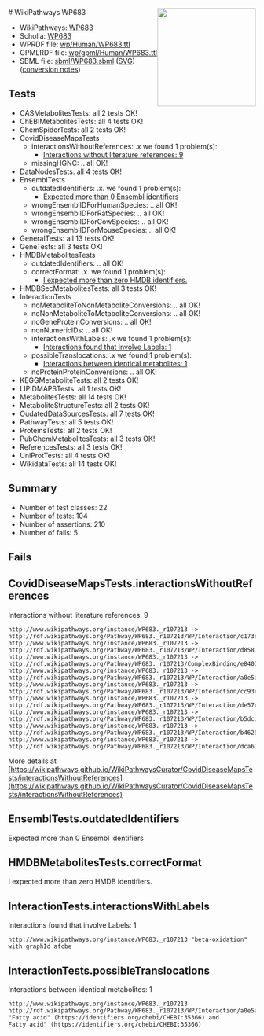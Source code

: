 <img style="float: right; width: 200px" src="../logo.png" />
# WikiPathways WP683

* WikiPathways: [WP683](https://identifiers.org/wikipathways:WP683)
* Scholia: [WP683](https://scholia.toolforge.org/wikipathways/WP683)
* WPRDF file: [wp/Human/WP683.ttl](../wp/Human/WP683.ttl)
* GPMLRDF file: [wp/gpml/Human/WP683.ttl](../wp/gpml/Human/WP683.ttl)
* SBML file: [sbml/WP683.sbml](../sbml/WP683.sbml) ([SVG](../sbml/WP683.svg)) ([conversion notes](../sbml/WP683.txt))

## Tests
* CASMetabolitesTests: all 2 tests OK!
* ChEBIMetabolitesTests: all 4 tests OK!
* ChemSpiderTests: all 2 tests OK!
* CovidDiseaseMapsTests
    * interactionsWithoutReferences: .x we found 1 problem(s):
        * [Interactions without literature references: 9](#2e295937)
    * missingHGNC: .. all OK!
* DataNodesTests: all 4 tests OK!
* EnsemblTests
    * outdatedIdentifiers: .x. we found 1 problem(s):
        * [Expected more than 0 Ensembl identifiers](#f44398b7)
    * wrongEnsemblIDForHumanSpecies: .. all OK!
    * wrongEnsemblIDForRatSpecies: .. all OK!
    * wrongEnsemblIDForCowSpecies: .. all OK!
    * wrongEnsemblIDForMouseSpecies: .. all OK!
* GeneralTests: all 13 tests OK!
* GeneTests: all 3 tests OK!
* HMDBMetabolitesTests
    * outdatedIdentifiers: .. all OK!
    * correctFormat: .x. we found 1 problem(s):
        * [I expected more than zero HMDB identifiers.](#ad154c1e)
* HMDBSecMetabolitesTests: all 3 tests OK!
* InteractionTests
    * noMetaboliteToNonMetaboliteConversions: .. all OK!
    * noNonMetaboliteToMetaboliteConversions: .. all OK!
    * noGeneProteinConversions: .. all OK!
    * nonNumericIDs: .. all OK!
    * interactionsWithLabels: .x we found 1 problem(s):
        * [Interactions found that involve Labels: 1](#630d2678)
    * possibleTranslocations: .x we found 1 problem(s):
        * [Interactions between identical metabolites: 1](#d59038c4)
    * noProteinProteinConversions: .. all OK!
* KEGGMetaboliteTests: all 2 tests OK!
* LIPIDMAPSTests: all 1 tests OK!
* MetabolitesTests: all 14 tests OK!
* MetaboliteStructureTests: all 2 tests OK!
* OudatedDataSourcesTests: all 7 tests OK!
* PathwayTests: all 5 tests OK!
* ProteinsTests: all 2 tests OK!
* PubChemMetabolitesTests: all 3 tests OK!
* ReferencesTests: all 3 tests OK!
* UniProtTests: all 4 tests OK!
* WikidataTests: all 14 tests OK!


## Summary

* Number of test classes: 22
* Number of tests: 104
* Number of assertions: 210
* Number of fails: 5

## Fails

<a name="2e295937" />

## CovidDiseaseMapsTests.interactionsWithoutReferences

Interactions without literature references: 9
```
http://www.wikipathways.org/instance/WP683._r107213 -> http://rdf.wikipathways.org/Pathway/WP683._r107213/WP/Interaction/c173e
http://www.wikipathways.org/instance/WP683._r107213 -> http://rdf.wikipathways.org/Pathway/WP683._r107213/WP/Interaction/d8581
http://www.wikipathways.org/instance/WP683._r107213 -> http://rdf.wikipathways.org/Pathway/WP683._r107213/ComplexBinding/e8407
http://www.wikipathways.org/instance/WP683._r107213 -> http://rdf.wikipathways.org/Pathway/WP683._r107213/WP/Interaction/a0e5a
http://www.wikipathways.org/instance/WP683._r107213 -> http://rdf.wikipathways.org/Pathway/WP683._r107213/WP/Interaction/cc93c
http://www.wikipathways.org/instance/WP683._r107213 -> http://rdf.wikipathways.org/Pathway/WP683._r107213/WP/Interaction/de57c
http://www.wikipathways.org/instance/WP683._r107213 -> http://rdf.wikipathways.org/Pathway/WP683._r107213/WP/Interaction/b5dcd
http://www.wikipathways.org/instance/WP683._r107213 -> http://rdf.wikipathways.org/Pathway/WP683._r107213/WP/Interaction/b4625
http://www.wikipathways.org/instance/WP683._r107213 -> http://rdf.wikipathways.org/Pathway/WP683._r107213/WP/Interaction/dca61
```

More details at [https://wikipathways.github.io/WikiPathwaysCurator/CovidDiseaseMapsTests/interactionsWithoutReferences](https://wikipathways.github.io/WikiPathwaysCurator/CovidDiseaseMapsTests/interactionsWithoutReferences)

<a name="f44398b7" />

## EnsemblTests.outdatedIdentifiers

Expected more than 0 Ensembl identifiers
<a name="ad154c1e" />

## HMDBMetabolitesTests.correctFormat

I expected more than zero HMDB identifiers.
<a name="630d2678" />

## InteractionTests.interactionsWithLabels

Interactions found that involve Labels: 1
```
http://www.wikipathways.org/instance/WP683._r107213 "beta-oxidation" with graphId afcbe
```

<a name="d59038c4" />

## InteractionTests.possibleTranslocations

Interactions between identical metabolites: 1
```
http://www.wikipathways.org/instance/WP683._r107213 http://rdf.wikipathways.org/Pathway/WP683._r107213/WP/Interaction/a0e5a "Fatty acid" (https://identifiers.org/chebi/CHEBI:35366) and 
Fatty acid" (https://identifiers.org/chebi/CHEBI:35366)
```

